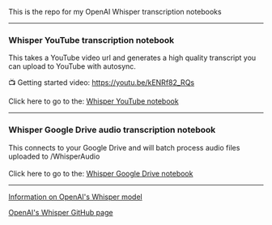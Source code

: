 This is the repo for my OpenAI Whisper transcription notebooks

<hr>
<h3>Whisper YouTube transcription notebook</h3>
This takes a YouTube video url and generates a high quality transcript you can upload to YouTube with autosync.

📺 Getting started video: https://youtu.be/kENRf82_RQs

Click here to go to the: <a href="https://github.com/AndrewMayneProjects/Whisper/blob/main/WhisperYouTube.ipynb">Whisper YouTube notebook</a>

<hr>

<h3>Whisper Google Drive audio transcription notebook</h3>
This connects to your Google Drive and will batch process audio files uploaded to /WhisperAudio
<br>
<br>
Click here to go to the: <a href="https://github.com/AndrewMayneProjects/Whisper/blob/main/WhisperGoogleDrive.ipynb"> Whisper Google Drive notebook</a>

<hr>
 

<a href="https://openai.com/blog/whisper/">Information on OpenAI's Whisper model</a>

<a href="https://github.com/openai/whisper">OpenAI's Whisper GitHub page</a>
         
